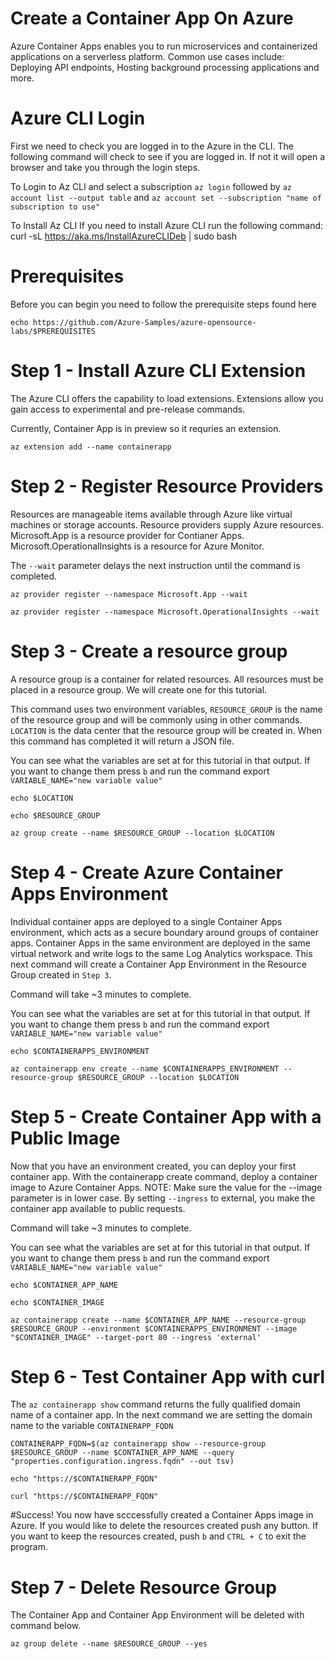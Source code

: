 # Create a Container App On Azure
Azure Container Apps enables you to run microservices and containerized applications on a serverless platform. 
Common use cases include: Deploying API endpoints, Hosting background processing applications and more.

# Azure CLI Login
First we need to check you are logged in to the Azure in the CLI. The following command will check to see if you are logged in. 
If not it will open a browser and take you through the login steps.

To Login to Az CLI and select a subscription 
`az login` followed by `az account list --output table` and `az account set --subscription "name of subscription to use"`

To Install Az CLI
If you need to install Azure CLI run the following command: curl -sL https://aka.ms/InstallAzureCLIDeb | sudo bash

# Prerequisites

Before you can begin you need to follow the prerequisite steps found here
```
echo https://github.com/Azure-Samples/azure-opensource-labs/$PREREQUISITES
```

# Step 1 - Install Azure CLI Extension
The Azure CLI offers the capability to load extensions. 
Extensions allow you gain access to experimental and pre-release commands.

Currently, Container App is in preview so it requries an extension.
```
az extension add --name containerapp
```

# Step 2 - Register Resource Providers
Resources are manageable items available through Azure like virtual machines or storage accounts. Resource providers supply Azure resources. 
Microsoft.App is a resource provider for Contianer Apps.
Microsoft.OperationalInsights is a resource for Azure Monitor.

The `--wait` parameter delays the next instruction until the command is completed.
```
az provider register --namespace Microsoft.App --wait
```
```
az provider register --namespace Microsoft.OperationalInsights --wait
```

# Step 3 - Create a resource group
A resource group is a container for related resources. All resources must be placed in a resource group. We will create one for this tutorial. 

This command uses two environment variables, `RESOURCE_GROUP` is the name of the resource group and will be commonly using in other commands.
`LOCATION` is the data center that the resource group will be created in. 
When this command has completed it will return a JSON file. 

You can see what the variables are set at for this tutorial in that output.
If you want to change them press `b` and run the command export `VARIABLE_NAME="new variable value"`
```
echo $LOCATION
```
```
echo $RESOURCE_GROUP
```
```
az group create --name $RESOURCE_GROUP --location $LOCATION
```

# Step 4 - Create Azure Container Apps Environment
Individual container apps are deployed to a single Container Apps environment, which acts as a secure boundary around groups of container apps.
Container Apps in the same environment are deployed in the same virtual network and write logs to the same Log Analytics workspace. 
This next command will create a Container App Environment in the Resource Group created in `Step 3`.

Command will take ~3 minutes to complete.

You can see what the variables are set at for this tutorial in that output.
If you want to change them press `b` and run the command export `VARIABLE_NAME="new variable value"`
```
echo $CONTAINERAPPS_ENVIRONMENT
```
```
az containerapp env create --name $CONTAINERAPPS_ENVIRONMENT --resource-group $RESOURCE_GROUP --location $LOCATION
```

# Step 5 - Create Container App with a Public Image
Now that you have an environment created, you can deploy your first container app. 
With the containerapp create command, deploy a container image to Azure Container Apps.
NOTE: Make sure the value for the --image parameter is in lower case.
By setting `--ingress` to external, you make the container app available to public requests.

Command will take ~3 minutes to complete.

You can see what the variables are set at for this tutorial in that output.
If you want to change them press `b` and run the command export `VARIABLE_NAME="new variable value"`
```
echo $CONTAINER_APP_NAME
```
```
echo $CONTAINER_IMAGE
```
```
az containerapp create --name $CONTAINER_APP_NAME --resource-group $RESOURCE_GROUP --environment $CONTAINERAPPS_ENVIRONMENT --image "$CONTAINER_IMAGE" --target-port 80 --ingress 'external'
```
# Step 6 - Test Container App with curl
The `az containerapp show` command returns the fully qualified domain name of a container app.
In the next command we are setting the domain name to the variable `CONTAINERAPP_FQDN`
```
CONTAINERAPP_FQDN=$(az containerapp show --resource-group $RESOURCE_GROUP --name $CONTAINER_APP_NAME --query "properties.configuration.ingress.fqdn" --out tsv)
```
```
echo "https://$CONTAINERAPP_FQDN"
```
```
curl "https://$CONTAINERAPP_FQDN"
```

#Success! You now have scccessfully created a Container Apps image in Azure. 
If you would like to delete the resources created push any button.
If you want to keep the resources created, push `b` and `CTRL + C` to exit the program.

# Step 7 - Delete Resource Group
The Container App and Container App Environment will be deleted with command below.

```
az group delete --name $RESOURCE_GROUP --yes
```
